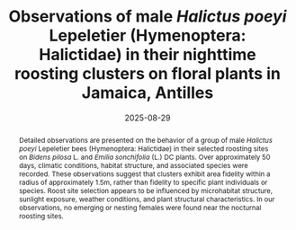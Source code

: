---
title: 'Observations of male <i>Halictus poeyi</i> Lepeletier (Hymenoptera: Halictidae) in their nighttime roosting clusters on floral plants in Jamaica, Antilles'
date: '2025-08-29'
doi: 'https://doi.org/10.64338/im.1142.atzid'
journal: Insecta Mundi
issue: '1142'
pagination: '1-11'
zoobank: 'urn:lsid:zoobank.org:pub:099E5B8A-7636-4573-81FA-5C0314569BED'
authors:
  - first_name: 'Vaughan A.'
    last_name: 'Turland'
    affiliation: 'Windsor Research Centre, Windsor, Trelawny, Jamaica, W.I.'
    email: 'v.turland@gmail.com'

  - first_name: 'Julio A.'
    last_name: 'Genaro'
    affiliation: 'Florida State Collection of Arthropods, 1911 SW 34th St., Gainesville, FL 32608-1268, USA'
    email: 'polimita@hotmail.com'
    orcid: 'https://orcid.org/0000-0002-1604-3254'

download: 'https://drive.google.com/file/d/1ca6XdoYrpSkJiteql_A3iVkF4NObQuDx'

revised: ''

supplementary: ''

keywords: 
  - Bees
  - sleeping aggregations
  - <i>Emilia sonchifolia</i>
  - <i>Bidens pilosa</i>

categories:
  - Hymenoptera
  - Halictidae

references:
  - authors: Alcock J.
    year: 1988
    title: 'Sleeping aggregations of the bee <i>Idiomelissodes duplocincta </i>(Cockerell) (Hymenoptera: Anthophorini) and their possible function. Journal of the Kansas Entomological Society 71'
    pages: 74–84
    doi: 
    url: 
    access: 

  - authors: Alves-dos-Santos I, Gaglianone M, Naxara SRC, Engel MS.
    year: 2009
    title: 'Male sleeping aggregations of solitary oil-collecting bees in Brazil (Centridini, Tapinotaspidini, and Tetrapediini; Hymenoptera: Apidae). Genetics and Molecular Research 8'
    pages: 515–524
    doi: 
    url: 
    access: 

  - authors: Chemsak JA, Thorp RW.
    year: 1962
    title: 'Note on the sleeping habits of males of <i>Melissodes robustior </i>Cockerell (Hymenoptera: Apoidea). The Pan-Pacific Entomologist 38'
    pages: 53–55
    doi: 
    url: 
    access: 

  - authors: Danforth BN, Minckley RL, Neff JL.
    year: 2019
    title: 'The solitary bees: Biology, Evolution, Conservation. Princeton University Press; Princeton and Oxford'
    pages: 472 p
    doi: 
    url: 
    access: 

  - authors: DeSalle R, Goldstein P.
    year: 2019
    title: 'Review and interpretation of trends in DNA Barcoding. Frontiers in Ecology and Evolution 7'
    pages: 302
    doi: https://doi.org/10.3389/fevo.2019.00302
    url: 
    access: 

  - authors: Evans HE, Linsley EG.
    year: 1960
    title: 'Notes on the sleeping aggregation of solitary bees and wasps. Bulletin of the South California Academy of Sciences 59'
    pages: 30–37
    doi: 
    url: 
    access: 

  - authors: Genaro JA.
    year: 2007
    title: 'Las abejas (Hymenoptera: Apoidea: Anthophila) de La Hispaniola, Antillas. Boletín Sociedad Entomológica Aragonesa 40'
    pages: 247–254
    doi: 
    url: 
    access: 

  - authors: Grassé PP.
    year: 1942
    title: 'Les rassemblements de sommeil des Hymenopteres et leur interpretation. Bulletin de la Société Entomologique de France 1942'
    pages: 142–148
    doi: 
    url: 
    access: 

  - authors: Houston T.
    year: 2018
    title: 'A guide to native bees of Australia. CSIRO publishing; Canberra, Australia'
    pages: 272 p
    doi: 
    url: 
    access: 

  - authors: Hurd PD Jr., Linsley EG.
    year: 1976
    title: 'The bee family Oxaeidae with a revision of the North American species (Hymenoptera: Apoidea). Smithsonian Contributions to Zoology 220'
    pages: 1–75
    doi: 
    url: 
    access: 

  - authors: Kaiser W.
    year: 1995
    title: 'Rest at night in some solitary bees—a comparison with the sleep-like state of honey bees. Apidologie 26'
    pages: 213–230
    doi: 
    url: 
    access: 

  - authors: Levenson HK, Tembrock LR, Zink, FA, Mollet, KA, Tarpy, DR.
    year: 2025
    title: 'Redefining the Geographic Distribution of Two Cryptic <i>Halictus </i>(Hymenoptera: Halictidae) Species in the Eastern United States. Ecology and Evolution 15'
    pages: e71570
    doi: https://doi.org/10.1002/ece3.71570
    url: 
    access: 

  - authors: Mahlmann T, Hipólito J, Oliveira FF de.
    year: 2014
    title: 'Male sleeping aggregation of multiple Eucerini bee genera (Hymenoptera: Apidae) in Chapada Diamantina, Bahia, Brazil. Biodiversity Data Journal 2'
    pages: e1556
    doi: https://doi.org/10.3897/BDJ.2.e1556
    url: 
    access: 

  - authors: Moure JS, Melo GAR.
    year: 2022
    title: 'Halictini Thomson, 1869. In: Moure JS, Urban D, Melo GAR (orgs.). Catalogue of Bees (Hymenoptera, Apoidea) in the Neotropical Region - Online Edition.'
    pages: 
    doi: 
    url: https://moure.cria.org.br/catalogue
    access: (Last accessed 12 February 2025)

  - authors: O’Toole C, Raw A.
    year: 1991
    title: 'Bees of the world. Facts on File; New York, NY'
    pages: 192 p
    doi: 
    url: 
    access: 

  - authors: Packer L, Ali E, Dumesh S, Walker K.
    year: 2016
    title: 'The identification of pollinators: Where are we and where should we go? Chapter 5. p. 57–73. In: Gemmill-Herren B (ed.). Pollination services to agriculture. Sustaining and enhancing a key ecosystem service. 1st edition. Taylor and Francis Group; London, UK and New York, NY'
    pages: 292 p
    doi: 
    url: 
    access: 

  - authors: Pinheiro M, Alves-dos-Santos I, Sazima M.
    year: 2017
    title: 'Flowers as sleeping places for male bees: somehow the males know which flowers their females prefer. Arthropod-Plant Interactions 11'
    pages: 329–337
    doi: 
    url: 
    access: 

  - authors: Rayment T.
    year: 1935
    title: 'A cluster of bees. Endeavour Press; Sydney, Australia'
    pages: 752 p
    doi: 
    url: 
    access: 

  - authors: Roubik DW.
    year: 1992
    title: 'Ecology and natural history of tropical bees. Cambridge Tropical Biology Series. Cambridge University Press; Cambridge, UK'
    pages: 514 p
    doi: 
    url: 
    access: 

  - authors: Schremmer F.
    year: 1955
    title: 'Beobachtungen uber die Nachtruhe bei Hymenopteren, insbesondere die Mannchenschlafgesellschaften von <i>Halictus</i>. Österreich Zoologie Zeitschrift 6'
    pages: 70–89
    doi: 
    url: 
    access: 

  - authors: Silva MD e, Andrade-Silva ACR, Silva M.
    year: 2011
    title: 'Long-term male aggregations of <i>Euglossa melanotricha </i>Moure (Hymenoptera: Apidae) on fern fronds <i>Serpocaulon triseriale </i>(Pteridophyta: Polypodiaceae). Neotropical Entomology 40(5)'
    pages: 548–552
    doi: 
    url: 
    access: 

  - authors: Silva WP, Andrade RR.
    year: 2022
    title: 'Male sleeping aggregation of <i>Melissodes </i>(<i>Ecplectica</i>) <i>nigroaenea </i>(Smith, 1854) (Hymenoptera, Apidae, Eucerini) in Brazilian Cerrado. Sociobiology 69(2)'
    pages: 1–5
    doi: 
    url: 
    access: 

  - authors: Stephen WP, Bohart GE, Torchio PF.
    year: 1969
    title: 'The biology and external morphology of bees. With a synopsis of the genera of Northwestern America. Agricultural Experimental Station, Oregon State University; Corvallis, OR'
    pages: 140 p
    doi: 
    url: 
    access: 

  - authors: Wcislo WT.
    year: 2003
    title: 'A male sleeping roost of a sweat bee, <i>Augochlorella neglectula </i>(Ckll.) (Hymenoptera: Halictidae), in Panamá. Journal of the Kansas Entomological Society 76(1)'
    pages: 55–59
    doi: 
    url: 
    access: 

resumen: 'Se presentan observaciones detalladas sobre la conducta de un grupo de machos de la abeja <i>Halictus poeyi </i>Lepeletier (Hymenoptera: Halictidae) en los dormitorios escogidos, para pasar la noche, en las plantas <i>Bidens pilosa </i>L. y <i>Emilia sonchifolia </i>(L.) DC. Se registraron, durante unos 50 días, las condiciones climáticas, estructura del hábitat, así como las especies asociadas. Estas observaciones sugieren que los enjambres mostraron fidelidad al área dentro de un radio de aproximadamente 1.5 m, en lugar de fidelidad a individuos o especies vegetales específicas. La selección del sitio de descanso nocturno parece estar influenciada por la estructura del microhábitat, la exposición al sol, las condiciones climáticas y las características estructurales de las plantas. En nuestras observaciones no se encontraron hembras emergentes o nidificando cerca de los sitios de descanso nocturno.'

abstract: 'Detailed observations are presented on the behavior of a group of male <i>Halictus poeyi </i>Lepeletier bees (Hymenoptera: Halictidae) in their selected roosting sites on <i>Bidens pilosa </i>L. and <i>Emilia sonchifolia </i>(L.) DC plants. Over approximately 50 days, climatic conditions, habitat structure, and associated species were recorded. These observations suggest that clusters exhibit area fidelity within a radius of approximately 1.5m, rather than fidelity to specific plant individuals or species. Roost site selection appears to be influenced by microhabitat structure, sunlight exposure, weather conditions, and plant structural characteristics. In our observations, no emerging or nesting females were found near the nocturnal roosting sites.'

---